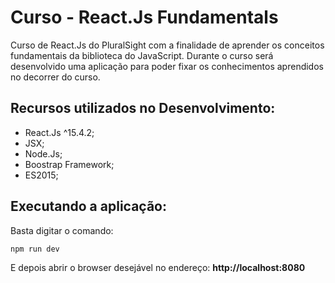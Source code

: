# Curso - React.Js Fundamentals

Curso de React.Js do PluralSight com a finalidade de aprender os conceitos fundamentais da biblioteca do JavaScript. Durante o curso será desenvolvido uma aplicação para poder fixar os conhecimentos aprendidos no decorrer do curso.


## Recursos utilizados no Desenvolvimento:

- React.Js ^15.4.2;
- JSX;
- Node.Js;
- Boostrap Framework;
- ES2015;

## Executando a aplicação:

Basta digitar o comando:

```
npm run dev

```
E depois abrir o browser desejável no endereço: **http://localhost:8080**

